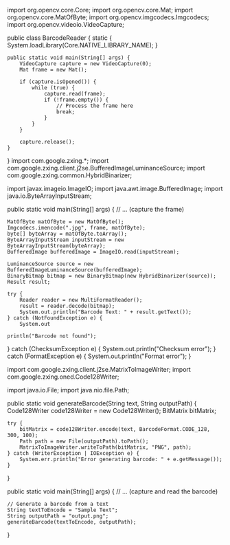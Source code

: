 import org.opencv.core.Core;
import org.opencv.core.Mat;
import org.opencv.core.MatOfByte;
import org.opencv.imgcodecs.Imgcodecs;
import org.opencv.videoio.VideoCapture;

public class BarcodeReader {
    static {
        System.loadLibrary(Core.NATIVE_LIBRARY_NAME);
    }

    public static void main(String[] args) {
        VideoCapture capture = new VideoCapture(0);
        Mat frame = new Mat();

        if (capture.isOpened()) {
            while (true) {
                capture.read(frame);
                if (!frame.empty()) {
                    // Process the frame here
                    break;
                }
            }
        }

        capture.release();
    }
}
import com.google.zxing.*;
import com.google.zxing.client.j2se.BufferedImageLuminanceSource;
import com.google.zxing.common.HybridBinarizer;

import javax.imageio.ImageIO;
import java.awt.image.BufferedImage;
import java.io.ByteArrayInputStream;

public static void main(String[] args) {
    // ... (capture the frame)

    MatOfByte matOfByte = new MatOfByte();
    Imgcodecs.imencode(".jpg", frame, matOfByte);
    byte[] byteArray = matOfByte.toArray();
    ByteArrayInputStream inputStream = new ByteArrayInputStream(byteArray);
    BufferedImage bufferedImage = ImageIO.read(inputStream);

    LuminanceSource source = new BufferedImageLuminanceSource(bufferedImage);
    BinaryBitmap bitmap = new BinaryBitmap(new HybridBinarizer(source));
    Result result;

    try {
        Reader reader = new MultiFormatReader();
        result = reader.decode(bitmap);
        System.out.println("Barcode Text: " + result.getText());
    } catch (NotFoundException e) {
        System.out

    println("Barcode not found");
} catch (ChecksumException e) {
    System.out.println("Checksum error");
} catch (FormatException e) {
    System.out.println("Format error");
}

import com.google.zxing.client.j2se.MatrixToImageWriter;
import com.google.zxing.oned.Code128Writer;

import java.io.File;
import java.nio.file.Path;

public static void generateBarcode(String text, String outputPath) {
    Code128Writer code128Writer = new Code128Writer();
    BitMatrix bitMatrix;

    try {
        bitMatrix = code128Writer.encode(text, BarcodeFormat.CODE_128, 300, 100);
        Path path = new File(outputPath).toPath();
        MatrixToImageWriter.writeToPath(bitMatrix, "PNG", path);
    } catch (WriterException | IOException e) {
        System.err.println("Error generating barcode: " + e.getMessage());
    }
}

public static void main(String[] args) {
    // ... (capture and read the barcode)

    // Generate a barcode from a text
    String textToEncode = "Sample Text";
    String outputPath = "output.png";
    generateBarcode(textToEncode, outputPath);
}




